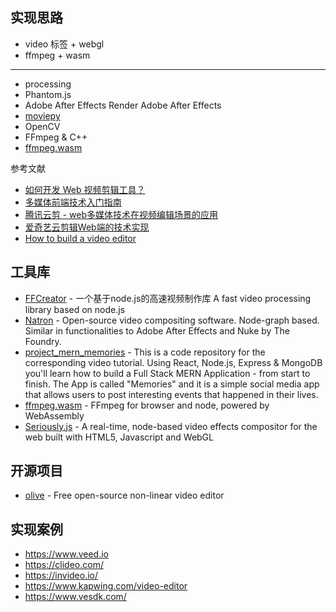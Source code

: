 ## 实现思路

- video 标签 + webgl
- ffmpeg + wasm

---

- processing
- Phantom.js
- Adobe After Effects Render Adobe After Effects 
- [moviepy](https://github.com/Zulko/moviepy)
- OpenCV
- FFmpeg & C++
- [ffmpeg.wasm](https://github.com/ffmpegwasm/ffmpeg.wasm)

参考文献

- [如何开发 Web 视频剪辑工具？](https://mp.weixin.qq.com/s?__biz=MzI2MjcxNTQ0Nw==&mid=2247500366&idx=1&sn=4a1a44f8af29cbd3fdfa383611ce834d&chksm=ea446316dd33ea00f689b0d829a6bb2955658b7d71cb729218724893bee6d3d328322ea16289&mpshare=1&scene=1&srcid=0722yBEoJVqeBR67ecrT6mi1&sharer_sharetime=1658449689393&sharer_shareid=23bfc8f6684b676886641da1cfece5af&version=4.0.2.90474&platform=mac#rd)
- [多媒体前端技术入门指南](https://www.teqng.com/2021/06/29/%E5%A4%9A%E5%AA%92%E4%BD%93%E5%89%8D%E7%AB%AF%E6%8A%80%E6%9C%AF%E5%85%A5%E9%97%A8%E6%8C%87%E5%8D%97/)
- [腾讯云剪 - web多媒体技术在视频编辑场景的应用](https://cloud.tencent.com/developer/article/1694656)
- [爱奇艺云剪辑Web端的技术实现](https://blog.51cto.com/u_15282126/3000742)
- [How to build a video editor](https://www.veed.io/blog/how-to-build-a-video-editor/)

## 工具库

- [FFCreator](https://github.com/tnfe/FFCreator) - 一个基于node.js的高速视频制作库 A fast video processing library based on node.js
- [Natron](https://github.com/NatronGitHub/Natron) - Open-source video compositing software. Node-graph based. Similar in functionalities to Adobe After Effects and Nuke by The Foundry.
- [project_mern_memories](https://github.com/adrianhajdin/project_mern_memories) - This is a code repository for the corresponding video tutorial. Using React, Node.js, Express & MongoDB you'll learn how to build a Full Stack MERN Application - from start to finish. The App is called "Memories" and it is a simple social media app that allows users to post interesting events that happened in their lives.
- [ffmpeg.wasm](https://github.com/ffmpegwasm/ffmpeg.wasm) - FFmpeg for browser and node, powered by WebAssembly
- [Seriously.js](https://github.com/brianchirls/Seriously.js) - A real-time, node-based video effects compositor for the web built with HTML5, Javascript and WebGL

## 开源项目

- [olive](https://github.com/olive-editor/olive) - Free open-source non-linear video editor

## 实现案例

- https://www.veed.io
- https://clideo.com/
- https://invideo.io/
- https://www.kapwing.com/video-editor
- https://www.vesdk.com/
